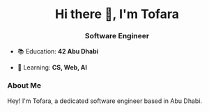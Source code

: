 <h1 align="center">Hi there 👋, I'm Tofara</h1>
<h3 align="center">Software Engineer</h3>


- 📚 Education: **42 Abu Dhabi**

- 🌱 Learning: **CS, Web, AI**

### About Me

Hey! I'm Tofara, a dedicated software engineer based in Abu Dhabi.
